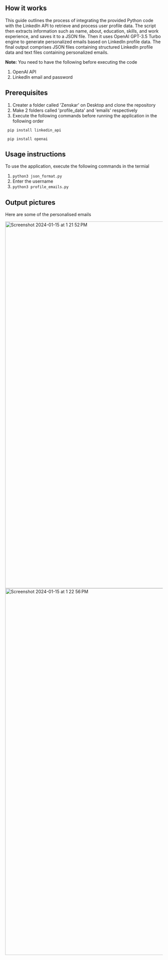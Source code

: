 ## How it works

This guide outlines the process of integrating the provided Python code with the LinkedIn API to retrieve and process user profile data. The script then extracts information such as name, about, education, skills, and work experience, and saves it to a JSON file. Then it uses OpenAI GPT-3.5 Turbo engine to generate personalized emails based on LinkedIn profile data. The final output comprises JSON files containing structured LinkedIn profile data and text files containing personalized emails.

**Note:** You need to have the following before executing the code
1. OpenAI API
2. LinkedIn email and password


## Prerequisites
1. Creater a folder called 'Zenskar' on Desktop and clone the repository
2. Make 2 folders called 'profile_data' and 'emails' respectively
3. Execute the following commands before running the application in the following order
   
 `` pip install linkedin_api``

 `` pip install openai``

## Usage instructions
To use the application, execute the following commands in the termial
1. ``python3 json_format.py``
2. Enter the username
3. ``python3 profile_emails.py``


## Output pictures
Here are some of the personalised emails 

<img width="1170" alt="Screenshot 2024-01-15 at 1 21 52 PM" src="https://github.com/rahulsharma00/Zenskar-Assignment/assets/89294054/caf75260-a12b-4dc9-aa4a-56b1bdfd2268">

<img width="1170" alt="Screenshot 2024-01-15 at 1 22 56 PM" src="https://github.com/rahulsharma00/Zenskar-Assignment/assets/89294054/29e9dfee-aa61-45d5-9d1f-f4c5053b2c83">

